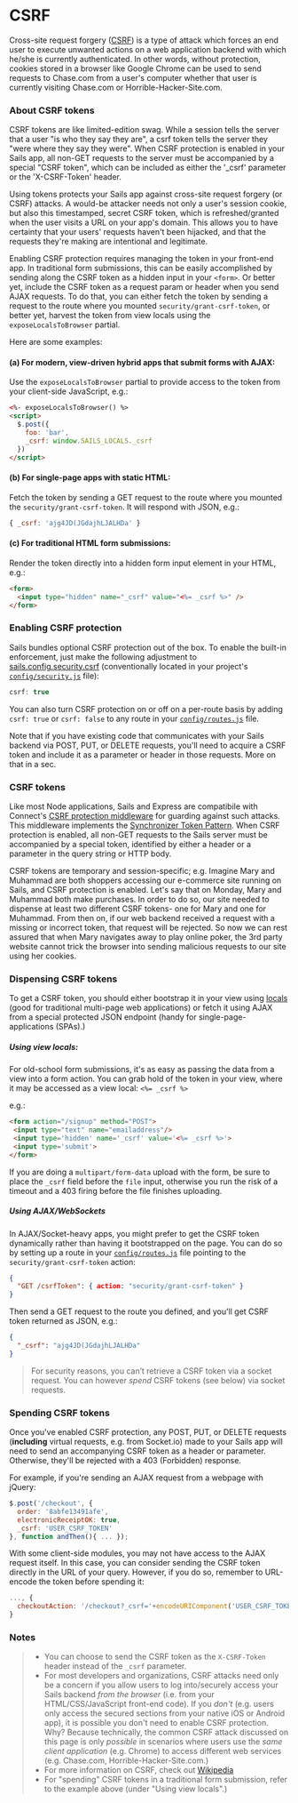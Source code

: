 # CSRF

Cross-site request forgery ([CSRF](https://www.owasp.org/index.php/Cross-Site_Request_Forgery)) is a type of attack which forces an end user to execute unwanted actions on a web application backend with which he/she is currently authenticated.  In other words, without protection, cookies stored in a browser like Google Chrome can be used to send requests to Chase.com from a user's computer whether that user is currently visiting Chase.com or Horrible-Hacker-Site.com.

### About CSRF tokens

CSRF tokens are like limited-edition swag.  While a session tells the server that a user "is who they say they are", a csrf token tells the server they "were where they say they were".  When CSRF protection is enabled in your Sails app, all non-GET requests to the server must be accompanied by a special "CSRF token", which can be included as either the '_csrf' parameter or the 'X-CSRF-Token' header.

Using tokens protects your Sails app against cross-site request forgery (or CSRF) attacks. A would-be attacker needs not only a user's session cookie, but also this timestamped, secret CSRF token, which is refreshed/granted when the user visits a URL on your app's domain.  This allows you to have certainty that your users' requests haven't been hijacked, and that the requests they're making are intentional and legitimate.

Enabling CSRF protection requires managing the token in your front-end app.  In traditional form submissions, this can be easily accomplished by sending along the CSRF token as a hidden input in your `<form>`.  Or better yet, include the CSRF token as a request param or header when you send AJAX requests.  To do that, you can either fetch the token by sending a request to the route where you mounted `security/grant-csrf-token`, or better yet, harvest the token from view locals using the `exposeLocalsToBrowser` partial.

Here are some examples:

#### (a) For modern, view-driven hybrid apps that submit forms with AJAX:
Use the `exposeLocalsToBrowser` partial to provide access to the token from
your client-side JavaScript, e.g.:
```html
<%- exposeLocalsToBrowser() %>
<script>
  $.post({
    foo: 'bar',
    _csrf: window.SAILS_LOCALS._csrf
  })
</script>
```

#### (b) For single-page apps with static HTML:
Fetch the token by sending a GET request to the route where you mounted
the `security/grant-csrf-token`.  It will respond with JSON, e.g.:
```js
{ _csrf: 'ajg4JD(JGdajhLJALHDa' }
```

#### (c) For traditional HTML form submissions:
Render the token directly into a hidden form input element in your HTML, e.g.:
```html
<form>
  <input type="hidden" name="_csrf" value="<%= _csrf %>" />
</form>
```

### Enabling CSRF protection

Sails bundles optional CSRF protection out of the box. To enable the built-in enforcement, just make the following adjustment to [sails.config.security.csrf](http://sailsjs.com/docs/reference/configuration/sails-config-security-csrf) (conventionally located in your project's [`config/security.js`](http://sailsjs.com/anatomy/config/security-js) file):

```js
csrf: true
```

You can also turn CSRF protection on or off on a per-route basis by adding `csrf: true` or `csrf: false` to any route in your [`config/routes.js`](http://sailsjs.com/anatomy/config/routes-js) file.

Note that if you have existing code that communicates with your Sails backend via POST, PUT, or DELETE requests, you'll need to acquire a CSRF token and include it as a parameter or header in those requests.  More on that in a sec.



### CSRF tokens

Like most Node applications, Sails and Express are compatibile with Connect's [CSRF protection middleware](http://www.senchalabs.org/connect/csrf.html) for guarding against such attacks.  This middleware implements the [Synchronizer Token Pattern](https://www.owasp.org/index.php/Cross-Site_Request_Forgery_%28CSRF%29_Prevention_Cheat_Sheet#General_Recommendation:_Synchronizer_Token_Pattern).  When CSRF protection is enabled, all non-GET requests to the Sails server must be accompanied by a special token, identified by either a header or a parameter in the query string or HTTP body.

CSRF tokens are temporary and session-specific; e.g. Imagine Mary and Muhammad are both shoppers accessing our e-commerce site running on Sails, and CSRF protection is enabled.  Let's say that on Monday, Mary and Muhammad both make purchases.  In order to do so, our site needed to dispense at least two different CSRF tokens- one for Mary and one for Muhammad.  From then on, if our web backend received a request with a missing or incorrect token, that request will be rejected. So now we can rest assured that when Mary navigates away to play online poker, the 3rd party website cannot trick the browser into sending malicious requests to our site using her cookies.

### Dispensing CSRF tokens

To get a CSRF token, you should either bootstrap it in your view using [locals](http://sailsjs.com/documentation/concepts/views/locals) (good for traditional multi-page web applications) or fetch it using AJAX from a special protected JSON endpoint (handy for single-page-applications (SPAs).)


##### Using view locals:

For old-school form submissions, it's as easy as passing the data from a view into a form action.  You can grab hold of the token in your view, where it may be accessed as a view local: `<%= _csrf %>`

e.g.:
```html
<form action="/signup" method="POST">
 <input type="text" name="emailaddress"/>
 <input type='hidden' name='_csrf' value='<%= _csrf %>'>
 <input type='submit'>
</form>
```
If you are doing a `multipart/form-data` upload with the form, be sure to place the `_csrf` field before the `file` input, otherwise you run the risk of a timeout and a 403 firing before the file finishes uploading.





##### Using AJAX/WebSockets

In AJAX/Socket-heavy apps, you might prefer to get the CSRF token dynamically rather than having it bootstrapped on the page.  You can do so by setting up a route in your [`config/routes.js`](http://sailsjs.com/anatomy/config/routes-js) file pointing to the `security/grant-csrf-token` action:

```json
{
  "GET /csrfToken": { action: "security/grant-csrf-token" }
}
```

Then send a GET request to the route you defined, and you'll get CSRF token returned as JSON, e.g.:

```json
{
  "_csrf": "ajg4JD(JGdajhLJALHDa"
}
```

> For security reasons, you can&rsquo;t retrieve a CSRF token via a socket request.  You can however _spend_ CSRF tokens (see below) via socket requests.



### Spending CSRF tokens

Once you've enabled CSRF protection, any POST, PUT, or DELETE requests (**including** virtual requests, e.g. from Socket.io) made to your Sails app will need to send an accompanying CSRF token as a header or parameter.  Otherwise, they'll be rejected with a 403 (Forbidden) response.

For example, if you're sending an AJAX request from a webpage with jQuery:
```js
$.post('/checkout', {
  order: '8abfe13491afe',
  electronicReceiptOK: true,
  _csrf: 'USER_CSRF_TOKEN'
}, function andThen(){ ... });
```

With some client-side modules, you may not have access to the AJAX request itself. In this case, you can consider sending the CSRF token directly in the URL of your query. However, if you do so, remember to URL-encode the token before spending it:
```js
..., {
  checkoutAction: '/checkout?_csrf='+encodeURIComponent('USER_CSRF_TOKEN')
}
```



### Notes

> + You can choose to send the CSRF token as the `X-CSRF-Token` header instead of the `_csrf` parameter.
> + For most developers and organizations, CSRF attacks need only be a concern if you allow users to log into/securely access your Sails backend _from the browser_ (i.e. from your HTML/CSS/JavaScript front-end code). If you _don't_ (e.g. users only access the secured sections from your native iOS or Android app), it is possible you don't need to enable CSRF protection.  Why?  Because technically, the common CSRF attack discussed on this page is only _possible_ in scenarios where users use the _same client application_ (e.g. Chrome) to access different web services (e.g. Chase.com, Horrible-Hacker-Site.com.)
> + For more information on CSRF, check out [Wikipedia](http://en.wikipedia.org/wiki/Cross-site_request_forgery)
> + For "spending" CSRF tokens in a traditional form submission, refer to the example above (under "Using view locals".)


<docmeta name="displayName" value="CSRF">
